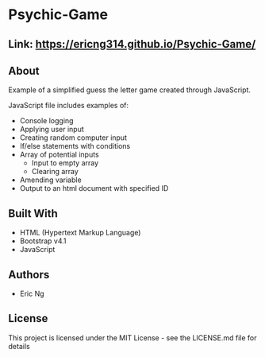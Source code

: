 # Psychic-Game

## Link: https://ericng314.github.io/Psychic-Game/

## About

Example of a simplified guess the letter game created through JavaScript.

JavaScript file includes examples of:

- Console logging
- Applying user input
- Creating random computer input
- If/else statements with conditions
- Array of potential inputs
  - Input to empty array
  - Clearing array
- Amending variable
- Output to an html document with specified ID


## Built With

- HTML (Hypertext Markup Language)
- Bootstrap v4.1
- JavaScript

## Authors
- Eric Ng

## License
This project is licensed under the MIT License - see the LICENSE.md file for details